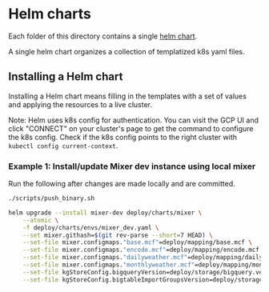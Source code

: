 # Helm charts

Each folder of this directory contains a single [helm chart](https://helm.sh/docs/topics/charts/).

A single helm chart organizes a collection of templatized k8s yaml files.

## Installing a Helm chart

Installing a Helm chart means filling in the templates with a set of values and 
applying the resources to a live cluster.

Note: Helm uses k8s config for authentication. You can visit the GCP UI and click "CONNECT" on your cluster's page to get the command to configure the k8s config. Check if the k8s config points to the right cluster with `kubectl config current-context`.

### Example 1: Install/update Mixer dev instance using local mixer

Run the following after changes are made locally and are committed.
```sh
./scripts/push_binary.sh

helm upgrade --install mixer-dev deploy/charts/mixer \
    --atomic \
    -f deploy/charts/envs/mixer_dev.yaml \
    --set mixer.githash=$(git rev-parse --short=7 HEAD) \
    --set-file mixer.configmaps."base.mcf"=deploy/mapping/base.mcf \
    --set-file mixer.configmaps."encode.mcf"=deploy/mapping/encode.mcf \
    --set-file mixer.configmaps."dailyweather.mcf"=deploy/mapping/dailyweather.mcf \
    --set-file mixer.configmaps."monthlyweather.mcf"=deploy/mapping/monthlyweather.mcf \
    --set-file kgStoreConfig.bigqueryVersion=deploy/storage/bigquery.version \
    --set-file kgStoreConfig.bigtableImportGroupsVersion=deploy/storage/bigtable_import_groups.version
```
